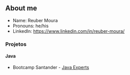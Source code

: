 ## About me
* Name: Reuber Moura
* Pronouns: he/his
* LinkedIn: https://www.linkedin.com/in/reuber-moura/

### Projetos
#### Java
* Bootcamp Santander - [Java Experts](https://github.com/OptionSistemas/javadio-experts)
